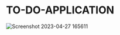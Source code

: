 # TO-DO-APPLICATION
![Screenshot 2023-04-27 165611](https://user-images.githubusercontent.com/123827193/234889988-b162d629-ce98-4c7e-a38f-f550cbe7e0d2.png)
